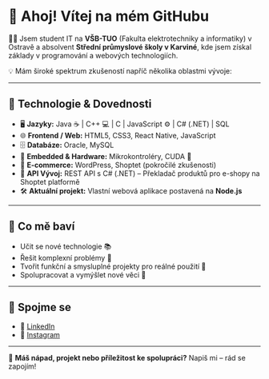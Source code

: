 # 👋 Ahoj! Vítej na mém GitHubu

🧑‍💻 Jsem student IT na **VŠB-TUO** (Fakulta elektrotechniky a informatiky) v Ostravě a absolvent **Střední průmyslové školy v Karviné**, kde jsem získal základy v programování a webových technologiích.

💡 Mám široké spektrum zkušeností napříč několika oblastmi vývoje:

---

## 🔧 Technologie & Dovednosti

- 🖥️ **Jazyky:** Java ☕ | C++ 💻 | C | JavaScript ⚙️ | C# (.NET) | SQL  
- 🌐 **Frontend / Web:** HTML5, CSS3, React Native, JavaScript  
- 🗄️ **Databáze:** Oracle, MySQL  
- 🔌 **Embedded & Hardware:** Mikrokontroléry, CUDA 🚀  
- 🛒 **E-commerce:** WordPress, Shoptet (pokročilé zkušenosti)  
- 🔁 **API Vývoj:** REST API s C# (.NET) – Překladač produktů pro e-shopy na Shoptet platformě  
- 🛠️ **Aktuální projekt:** Vlastní webová aplikace postavená na **Node.js**

---

## 🌱 Co mě baví

- Učit se nové technologie 📚  
- Řešit komplexní problémy 🧠  
- Tvořit funkční a smysluplné projekty pro reálné použití 🧩  
- Spolupracovat a vymýšlet nové věci 🤝  

---

## 📲 Spojme se

- 🔗 [LinkedIn](https://www.linkedin.com/in/adam-kostelenec/)  
- 📸 [Instagram](https://www.instagram.com/_kostelenec_adam_/)  


---

💬 **Máš nápad, projekt nebo příležitost ke spolupráci?** Napiš mi – rád se zapojím!


